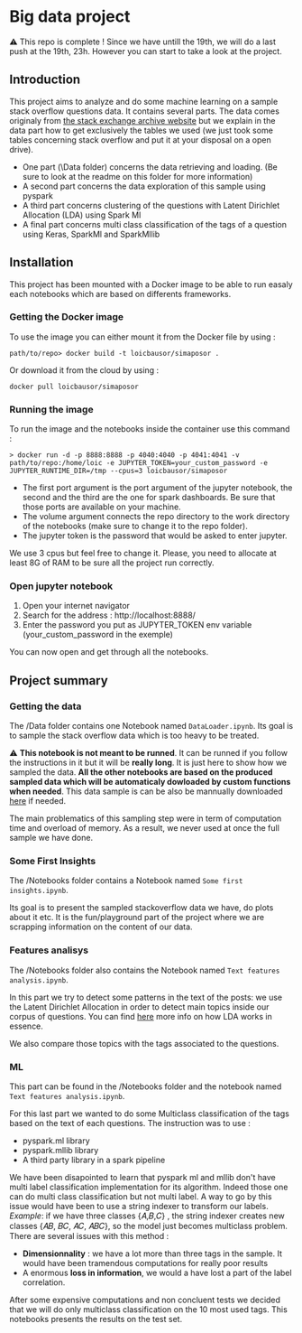 # Big data project

⚠ This repo is complete ! Since we have untill the 19th, we will do a last push at the 19th, 23h. However you can start to take a look at the project.
## Introduction
This project aims to analyze and do some machine learning on a sample stack overflow questions data. It contains several parts. The data comes originaly from [the stack exchange archive website](https://archive.org/details/stackexchange) but we explain in the data part how to get exclusively the tables we used (we just took some tables concerning stack overflow and put it at your disposal on a open drive).
- One part (\Data folder) concerns the data retrieving and loading. (Be sure to look at the readme on this folder for more information)
- A second part concerns the data exploration of this sample using pyspark
- A third part concerns clustering of the questions with Latent Dirichlet Allocation (LDA) using Spark Ml
- A final part concerns multi class classification of the tags of a question using Keras, SparkMl and SparkMllib

## Installation 
This project has been mounted with a Docker image to be able to run easaly each notebooks which are based on differents frameworks. 

### Getting the Docker image
To use the image you can either mount it from the Docker file by using : 
```{shell}
path/to/repo> docker build -t loicbausor/simaposor .
```
Or download it from the cloud by using : 
```{shell}
docker pull loicbausor/simaposor
```
### Running the image 
To run the image and the notebooks inside the container use this command : 
```{shell}
> docker run -d -p 8888:8888 -p 4040:4040 -p 4041:4041 -v path/to/repo:/home/loic -e JUPYTER_TOKEN=your_custom_password -e JUPYTER_RUNTIME_DIR=/tmp --cpus=3 loicbausor/simaposor
```
* The first port argument is the port argument of the jupyter notebook, the second and the third are the one for spark dashboards. Be sure that those ports are available on your machine.
* The volume argument connects the repo directory to the work directory of the notebooks (make sure to change it to the repo folder).
* The jupyter token is the password that would be asked to enter jupyter. 

We use 3 cpus but feel free to change it. Please, you need to allocate at least 8G of RAM to be sure all the project run correctly.

### Open jupyter notebook 
1. Open your internet navigator
2. Search for the address : http://localhost:8888/
3. Enter the password you put as JUPYTER_TOKEN env variable (your_custom_password in the exemple)

You can now open and get through all the notebooks.

## Project summary
### Getting the data 
The /Data folder contains one Notebook named `DataLoader.ipynb`. Its goal is to sample the stack overflow data which is too heavy to be treated. 

⚠ **This notebook is not meant to be runned**. It can be runned if you follow the instructions in it but it will be **really long**. It is just here to show how we sampled the data.
**All the other notebooks are based on the produced sampled data which will be automaticaly dowloaded by custom functions when needed**. This data sample is can be also be mannually downloaded [here](https://drive.google.com/drive/folders/1ddsBX4I4hZ8pordSKf5cHRaVBnNVOcKk) if needed.

The main problematics of this sampling step were in term of computation time and overload of memory. As a result, we never used at once the full sample we have done. 

### Some First Insights
The /Notebooks folder contains a Notebook named `Some first insights.ipynb`.

Its goal is to present the sampled stackoverflow data we have, do plots about it etc. It is the fun/playground part of the project where we are scrapping information on the content of our data.

### Features analisys
The /Notebooks folder also contains the Notebook named `Text features analysis.ipynb`.

In this part we try to detect some patterns in the text of the posts:  we use the Latent Dirichlet Allocation in order to detect main topics inside our corpus of questions. You can find [here](https://www.mygreatlearning.com/blog/understanding-latent-dirichlet-allocation/) more info on how LDA works in essence. 

We also compare those topics with the tags associated to the questions.

### ML
This part can be found in the /Notebooks folder and the notebook named `Text features analysis.ipynb`.

For this last part we wanted to do some Multiclass classification of the tags based on the text of each questions. The instruction was to use :

 - pyspark.ml library
 - pyspark.mllib library
 - A third party library in a spark pipeline

We have been disapointed to learn that pyspark ml and mllib don't have multi label classification implementation for its algorithm. Indeed those one can do multi class classification but not multi label.
A way to go by this issue would have been to use a string indexer to transform our labels. 
*Example*: if we have three classes  {𝐴,𝐵,𝐶} , the string indexer creates new classes {𝐴𝐵, 𝐵𝐶, 𝐴𝐶, 𝐴𝐵𝐶}, so the model just becomes multiclass problem. There are several issues with this method :

- **Dimensionnality** : we have a lot more than three tags in the sample. It would have been tramendous computations for really poor results
- A enormous **loss in information**, we would a have lost a part of the label correlation.

After some expensive computations and non concluent tests we decided that we will do only multiclass classification on the 10 most used tags.
This notebooks presents the results on the test set. 